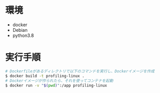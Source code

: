 # 環境

- docker
- Debian
- python3.8

# 実行手順

```bash
# Dockerfileがあるディレクトリで以下のコマンドを実行し、Dockerイメージを作成
$ docker build -t profiling-linux .
# Dockerイメージが作られたら、それを使ってコンテナを起動
$ docker run -v "$(pwd)":/app profiling-linux
```
